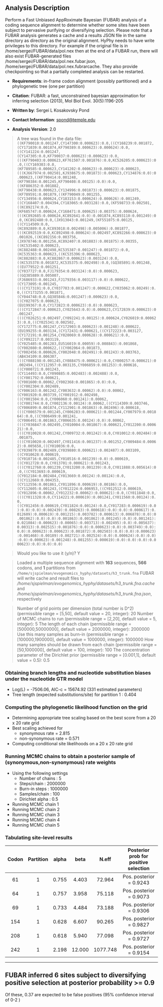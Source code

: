 
Analysis Description
--------------------
Perform a Fast Unbiased AppRoximate Bayesian (FUBAR) analysis of a
coding sequence alignment to determine whether some sites have been
subject to pervasive purifying or diversifying selection. Please note
that a FUBAR analysis generates a cache and a results JSON file in the
same directory as directory as the original alignment. HyPhy needs to
have write privileges to this directory. For example if the original
file is in /home/sergei/FUBAR/data/pol.nex then at the end of a FUBAR
run, there will also exist FUBAR-generated files
/home/sergei/FUBAR/data/pol.nex.fubar.json,
/home/sergei/FUBAR/data/pol.nex.fubrarcache. They also provide
checkpointing so that a partially completed analysis can be restarted.

- __Requirements__: in-frame codon alignment (possibly partitioned) and a phylogenetic tree
(one per partition)

- __Citation__: FUBAR: a fast, unconstrained bayesian approximation for inferring
selection (2013), Mol Biol Evol. 30(5):1196-205

- __Written by__: Sergei L Kosakovsky Pond

- __Contact Information__: spond@temple.edu

- __Analysis Version__: 2.0



>A tree was found in the data file: `((KF790010:0.001247,CY147300:0.000623):0.0,((CY168239:0.001872,(CY171039:0.001874,KF790389:0.000623):0.000624):0.0,((CY141224:0.001247,(CY147305:0.0,KF790037:0.000623):0.000623):0.0,(((KF790403:0.000623,KF761507:0.001876):0.0,KC526205:0.000623):0.0,((CY169303:0.0,(KF789585:0.000623,CY141202:0.000623):0.000623):0.000623,(((KJ667974:0.002501,KJ938675:0.001873):0.000623,CY134876:0.0):0.000623,((KF790414:0.001248,(KF790384:0.001245,KF790408:0.00125):0.0):0.0,((KF886352:0.001882,(KF790438:0.000623,CY134996:0.001873):0.000623):0.001875,(KF789591:0.001879,((KF790049:0.001255,(CY134956:0.000624,CY183153:0.000624):0.000626):0.001249,((CY168407:0.004394,CY183065:0.003128):0.0,(KF598733:0.002501,((KC892174:0.0,(KF685747:0.000624,CY168471:0.000625):0.00375):0.000624,(((KC892685:0.000624,KC892641:0.0):0.001874,KC893110:0.001249):0.0,(KC892480:0.0,(JX913043:0.001249,(KF551075:0.00125,((CY114509:0.0,(KC892889:0.0,KC893018:0.002498):0.005006):0.001877,(((KC892519:0.0,KC892498:0.000624):0.002497,KC892266:0.000623):0.001026,((KC892156:0.003756,(JX978746:0.001256,KC892407:0.001883):0.001875):0.00355,((KC535402:0.000623,(KC882488:0.002498,KC535387:0.001247):0.001872):0.0,(KC535363:0.000623,((KC535396:0.000623,(KC882883:0.0,KC882867:0.000623):0.003124):0.0,((KC535378:0.001872,KC535375:0.002498):0.0,(GQ385891:0.001248,((EU779522:0.001251,(CY037727:0.0,FJ179354:0.003124):0.0):0.000623,((GQ385889:0.005007,(FJ686933:0.001243,FJ179356:0.003117):0.0):0.000622,(CY173095:0.001245,(((CY173191:0.0,CY037703:0.001247):0.000622,CY035062:0.00249):0.0,((CY173255:0.001871,(CY044748:0.0,GQ385846:0.001247):0.000623):0.0,((CY027075:0.000623,(EU199367:0.0,CY172823:0.000623):0.0):0.000623,(((CY172847:0.000623,CY025643:0.0):0.000623,CY172839:0.000623):0.001247,(((CY026251:0.002497,CY092241:0.00125):0.000624,CY026019:0.000623):0.0,((CY025341:0.002502,(CY172775:0.001247,CY172903:0.000623):0.001248):0.000622,(EU199255:0.003134,(CY172431:0.000621,((CY172223:0.003127,(CY172191:0.001254,CY020069:0.000628):0.000621):0.0,((CY092217:0.003119,(CY025485:0.001283,EU516019:0.00059):0.008843):0.001868,(CY002080:0.000622,((CY002064:0.001873,(CY002456:0.000626,CY002048:0.002491):0.001243):0.003763,(AB434109:0.006307,(((CY088198:0.001245,CY088475:0.000621):0.0,CY000257:0.000621):0.002494,((CY112957:0.003135,CY006859:0.001253):0.000616,((CY000721:0.001243,(CY114493:0.0,CY090885:0.002483):0.002488):0.0,((CY001792:0.000621,(CY001600:0.00062,CY002368:0.001865):0.0):0.0,((CY002304:0.002489,(CY006163:0.001242,CY003632:0.00062):0.0):0.00062,(CY001920:0.003739,(CY001912:0.002498,((CY001504:0.0,CY006060:0.001241):0.00062,((CY001744:0.0,CY002136:0.00124):0.00062,((CY114309:0.003746,(CY006899:0.001874,CY112901:0.001863):0.002496):0.000618,(((CY006579:0.001245,CY006283:0.000621):0.001244,CY007979:0.001864):0.0,((CY006499:0.001241,(CY006491:0.001863,CY006635:0.00124):0.0):0.00062,(((CY036847:0.002495,CY010004:0.001867):0.000621,CY012200:0.000621):0.0,(((CY010028:0.001242,CY009732:0.001242):0.0,CY010012:0.002484):0.001875,(((CY010020:0.002497,CY011416:0.001237):0.001252,CY009484:0.00062):0.005658,((CY010036:0.0,(CY039879:0.002489,CY039880:0.000621):0.002487):0.003109,((CY010628:0.000619,(CY010716:0.002485,CY010516:0.001239):0.0):0.000619,((CY012728:0.0,CY013701:0.000621):0.001243,(((CY012760:0.001239,CY013200:0.001239):0.0,CY011888:0.005614):0.0,((CY013693:0.000619,(CY012184:0.002484,CY013669:0.00124):0.00124):0.0,((CY112669:0.004353,(CY112556:0.001861,CY011896:0.000619):0.00186):0.0,(CY112605:0.001243,(CY012224:0.006953,((CY012512:0.000619,(CY012896:0.00062,CY012232:0.00062):0.000621):0.0,(CY011848:0.0,(((CY011328:0.0,CY114221:0.000619):0.001241,CY011560:0.00124):0.0,((CY012456:0.000619,CY011824:0.00124):0.0,CY017283:0.000619):0.0):0.0):0.0):0.002439):0.008263):0.000618):0.0):0.0):0.000617):0.012609):0.000619):0.001215):0.003782):0.000613):0.006878):0.0):0.001862):0.0):0.0):0.001863):0.001862):0.001245):0.0):0.001241):0.021084):0.000623):0.00065):0.003713):0.002495):0.0):0.005637):0.00313):0.002515):0.001876):0.0):0.000623):0.0):0.003749):0.0):0.0):0.000623):0.000623):0.001872):0.002503):0.0):0.0):0.000623):0.001468):0.00189):0.002721):0.002524):0.0):0.000624):0.0):0.0):0.0):0.000623):0.001248):0.001255):0.000619):0.0):0.0):0.0):0.000623):0.0):0.0):0.0)`

>Would you like to use it (y/n)? Y


>Loaded a multiple sequence alignment with **163** sequences, **566** codons, and **1** partitions from `/home/sjspielman/evogenomics_hyphy/datasets/h3_trunk.fna`
> FUBAR will write cache and result files to _/home/sjspielman/evogenomics_hyphy/datasets/h3_trunk.fna.cache_ and _/home/sjspielman/evogenomics_hyphy/datasets/h3_trunk.fna.json_, respectively 


> Number of grid points per dimension (total number is D^2) (permissible range = [5,50], default value = 20, integer): 20
> Number of MCMC chains to run (permissible range = [2,20], default value = 5, integer): 5
> The length of each chain (permissible range = [500000,50000000], default value = 2000000, integer): 2000000
> Use this many samples as burn-in (permissible range = [100000,1900000], default value = 1000000, integer): 1000000
> How many samples should be drawn from each chain (permissible range = [50,1000000], default value = 100, integer): 100
> The concentration parameter of the Dirichlet prior (permissible range = [0.001,1], default value = 0.5): 0.5


### Obtaining branch lengths and nucleotide substitution biases under the nucleotide GTR model
* Log(L) = -7506.06, AIC-c = 15674.92 (331 estimated parameters)
* Tree length (expected substitutions/site) for partition 1 :    0.404

### Computing the phylogenetic likelihood function on the grid 
* Determining appropriate tree scaling based on the best score from a  20 x 20 rate grid
* Best scaling achieved for 
	* synonymous rate =  2.815
	* non-synonymous rate =  0.571
* Computing conditional site likelihoods on a 20 x 20 rate grid

### Running MCMC chains to obtain a posterior sample of (synonymous,non-synonymous) rate weights
* Using the following settings
	* Number of chains : 5
	* Steps/chain      : 2000000
	* Burn-in steps    : 1000000
	* Samples/chain    : 100
	* Dirichlet alpha  : 0.5
* Running MCMC chain 1
* Running MCMC chain 2
* Running MCMC chain 3
* Running MCMC chain 4
* Running MCMC chain 5

### Tabulating site-level results
|     Codon      |   Partition    |     alpha      |      beta      |     N.eff      |Posterior prob for positive selection|
|:--------------:|:--------------:|:--------------:|:--------------:|:--------------:|:-----------------------------------:|
|       61       |       1        |        0.755   |        4.403   |       72.964   |       Pos. posterior = 0.9243       |
|       64       |       1        |        0.757   |        3.958   |       75.118   |       Pos. posterior = 0.9073       |
|       69       |       1        |        0.733   |        4.484   |       73.188   |       Pos. posterior = 0.9306       |
|      154       |       1        |        0.628   |        6.607   |       90.265   |       Pos. posterior = 0.9827       |
|      208       |       1        |        0.618   |        5.940   |       77.098   |       Pos. posterior = 0.9727       |
|      242       |       1        |        2.198   |       12.000   |     1077.748   |       Pos. posterior = 0.9154       |
----
## FUBAR inferred 6 sites subject to diversifying positive selection at posterior probability >= 0.9
Of these,  0.37 are expected to be false positives (95% confidence interval of 0-2 )

